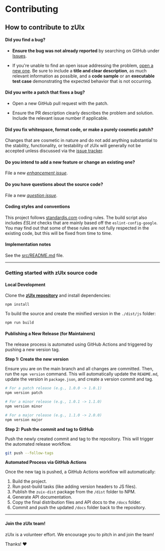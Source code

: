 # Contributing

## How to contribute to zUIx

#### **Did you find a bug?**

* **Ensure the bug was not already reported** by searching on GitHub under [Issues](https://github.com/zuixjs/zuix/issues).

* If you're unable to find an open issue addressing the problem, [open a new one](https://github.com/zuixjs/zuix/issues/new).
  Be sure to include a **title and clear description**, as much relevant information as possible, and a **code sample**
  or an **executable test case** demonstrating the expected behavior that is not occurring.

#### **Did you write a patch that fixes a bug?**

* Open a new GitHub pull request with the patch.

* Ensure the PR description clearly describes the problem and solution.
  Include the relevant issue number if applicable.

#### **Did you fix whitespace, format code, or make a purely cosmetic patch?**

Changes that are cosmetic in nature and do not add anything substantial to the stability, functionality,
or testability of zUIx will generally not be accepted unless discussed via the [issue tracker](https://github.com/zuixjs/zuix/issues).

#### **Do you intend to add a new feature or change an existing one?**

File a new *[enhancement issue](https://github.com/zuixjs/zuix/issues/new?labels=enhancement)*.

#### **Do you have questions about the source code?**

File a new *[question issue](https://github.com/zuixjs/zuix/issues/new?labels=question)*.

#### **Coding styles and conventions**

This project follows [standardjs.com](https://standardjs.com/rules.html) coding rules.
The build script also includes *ESLint* checks that are mainly based off the
`eslint-config-google`.
You may find out that some of these rules are not fully respected in the existing code,
but this will be fixed from time to time.

#### Implementation notes

See the [src/README.md](https://github.com/zuixjs/zuix/blob/master/src/README.md#implementation-notes-and-code-structure) file.

---

### **Getting started with zUIx source code**

#### Local Development

Clone the [**zUIx repository**](https://github.com/zuixjs/zuix) and install dependencies:

    npm install

To build the source and create the minified version in the `./dist/js` folder:

    npm run build

#### Publishing a New Release (for Maintainers)

The release process is automated using GitHub Actions and triggered by pushing a new version tag.

**Step 1: Create the new version**

Ensure you are on the main branch and all changes are committed. Then, run the `npm version` command. This will automatically update the `README.md`, update the version in `package.json`, and create a version commit and tag.

```bash
# For a patch release (e.g., 1.0.0 -> 1.0.1)
npm version patch

# For a minor release (e.g., 1.0.1 -> 1.1.0)
npm version minor

# For a major release (e.g., 1.1.0 -> 2.0.0)
npm version major
```

**Step 2: Push the commit and tag to GitHub**

Push the newly created commit and tag to the repository. This will trigger the automated release workflow.

```bash
git push --follow-tags
```

**Automated Process via GitHub Actions**

Once the new tag is pushed, a GitHub Actions workflow will automatically:
1.  Build the project.
2.  Run post-build tasks (like adding version headers to JS files).
3.  Publish the `zuix-dist` package from the `/dist` folder to NPM.
4.  Generate API documentation.
5.  Copy the final distribution files and API docs to the `/docs` folder.
6.  Commit and push the updated `/docs` folder back to the repository.

---

#### Join the zUIx team!

zUIx is a volunteer effort. We encourage you to pitch in and join the team!

Thanks! :heart:
